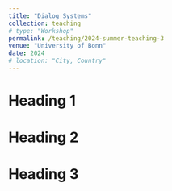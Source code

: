 ```yaml
---
title: "Dialog Systems"
collection: teaching
# type: "Workshop"
permalink: /teaching/2024-summer-teaching-3
venue: "University of Bonn"
date: 2024
# location: "City, Country"
---
```


<!-- This is a description of a teaching experience. You can use markdown like any other post. -->

Heading 1
======

Heading 2
======

Heading 3
======
